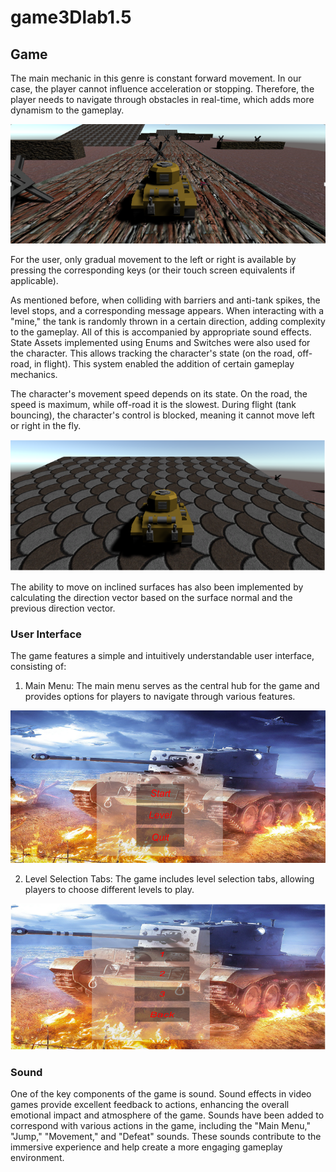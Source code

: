# game3Dlab1.5
## Game
The main mechanic in this genre is constant forward movement. In our case, the player cannot influence acceleration or stopping. Therefore, the player needs to navigate through obstacles in real-time, which adds more dynamism to the gameplay.

![Image tank](image/1.png)

For the user, only gradual movement to the left or right is available by pressing the corresponding keys (or their touch screen equivalents if applicable).

As mentioned before, when colliding with barriers and anti-tank spikes, the level stops, and a corresponding message appears. When interacting with a "mine," the tank is randomly thrown in a certain direction, adding complexity to the gameplay. All of this is accompanied by appropriate sound effects.
State Assets implemented using Enums and Switches were also used for the character. This allows tracking the character's state (on the road, off-road, in flight). This system enabled the addition of certain gameplay mechanics.

The character's movement speed depends on its state. On the road, the speed is maximum, while off-road it is the slowest. During flight (tank bouncing), the character's control is blocked, meaning it cannot move left or right in the fly.

![Image tank](image/climb.png)

The ability to move on inclined surfaces has also been implemented by calculating the direction vector based on the surface normal and the previous direction vector.

### User Interface
The game features a simple and intuitively understandable user interface, consisting of:

1. Main Menu: The main menu serves as the central hub for the game and provides options for players to navigate through various features. 

![Image tank](image/menu.png)

2. Level Selection Tabs: The game includes level selection tabs, allowing players to choose different levels to play.

![Image tank](image/level.png)

### Sound
One of the key components of the game is sound. Sound effects in video games provide excellent feedback to actions, enhancing the overall emotional impact and atmosphere of the game. Sounds have been added to correspond with various actions in the game, including the "Main Menu," "Jump," "Movement," and "Defeat" sounds. These sounds contribute to the immersive experience and help create a more engaging gameplay environment.

